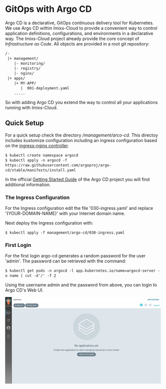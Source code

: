 # GitOps with Argo CD

Argo CD is a declarative, GitOps continuous delivery tool for Kubernetes. We use Argo CD within Imixs-Cloud to provide a convenient way to control application definitions, configurations, and environments in a declarative way. The Imixs-Cloud project already provide the core concept of *Infrastructure as Code*. All objects are provided in a root git repository:

	/-
	 |+ management/
	    |- monitoring/
	    |- registry/
	    |- nginx/
	 |+ apps/
	    |+ MY-APP/
	       |  001-deployment.yaml
	    .....

So with adding Argo CD you extend the way to control all your applications running with Imixs-Cloud.

## Quick Setup

For a quick setup check the directory */management/arco-cd*.  This directoy includes kustomize configuration including an ingress configuration based on the [ingress-nginx controller](./INGRESS.md).


	$ kubectl create namespace argocd
	$ kubectl apply -n argocd -f https://raw.githubusercontent.com/argoproj/argo-cd/stable/manifests/install.yaml
	
In the official [Getting Started Guide](https://argo-cd.readthedocs.io/en/stable/getting_started/) of the Argo CD project you will find additional information.


### The Ingress Configuration

For the Ingress configuration edit the file '030-ingress.yaml' and replace '{YOUR-DOMAIN-NAME}' with your Internet domain name.

Next deploy the Ingress configuration with:

	$ kubectl apply -f management/argo-cd/030-ingress.yaml

### First Login

For the first login argo-cd generates a random password for the user 'admin'. The password can be retrieved with the command:

	$ kubectl get pods -n argocd -l app.kubernetes.io/name=argocd-server -o name | cut -d'/' -f 2

Using the username admin and the password from above, you can login to Argo CD's Web UI.

<img src="images/argocd-001.png" />





